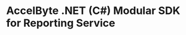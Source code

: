 [//]: # (This code is generated by tool. DO NOT EDIT.)

# AccelByte .NET (C#) Modular SDK for Reporting Service